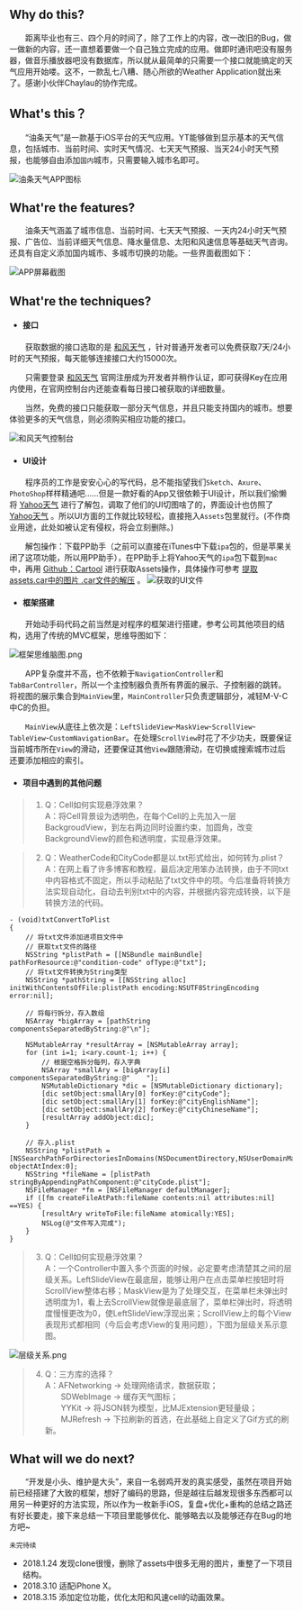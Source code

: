 ## Why do this?

&#8195;&#8195;距离毕业也有三、四个月的时间了，除了工作上的内容，改一改旧的Bug，做一做新的内容，还一直想着要做一个自己独立完成的应用。做即时通讯吧没有服务器，做音乐播放器吧没有数据库，所以就从最简单的只需要一个接口就能搞定的天气应用开始喽。这不，一款乱七八糟、随心所欲的Weather Application就出来了。感谢小伙伴Chaylau的协作完成。

## What's this？

&#8195;&#8195;“油条天气”是一款基于iOS平台的天气应用。YT能够做到显示基本的天气信息，包括城市、当前时间、实时天气情况、七天天气预报、当天24小时天气预报，也能够自由添加`国内`城市，只需要输入城市名即可。

![油条天气APP图标](https://user-gold-cdn.xitu.io/2017/12/13/1604eccb4b2a5693?w=200&h=198&f=png&s=43696)

## What're the features?

&#8195;&#8195;油条天气涵盖了城市信息、当前时间、七天天气预报、一天内24小时天气预报、广告位、当前详细天气信息、降水量信息、太阳和风速信息等基础天气咨询。还具有自定义添加国内城市、多城市切换的功能。一些界面截图如下：

![APP屏幕截图](https://user-gold-cdn.xitu.io/2017/12/13/1604eccc7cf7b1d6?w=1240&h=1653&f=jpeg&s=143389)

## What're the techniques?

- #### 接口

&#8195;&#8195;获取数据的接口选取的是 [和风天气](https://www.heweather.com/) ，针对普通开发者可以免费获取7天/24小时的天气预报，每天能够连接接口大约15000次。

&#8195;&#8195;只需要登录 [和风天气](https://www.heweather.com/) 官网注册成为开发者并稍作认证，即可获得Key在应用内使用，在官网控制台内还能查看每日接口被获取的详细数量。

&#8195;&#8195;当然，免费的接口只能获取一部分天气信息，并且只能支持国内的城市。想要体验更多的天气信息，则必须购买相应功能的接口。

![和风天气控制台](https://user-gold-cdn.xitu.io/2017/12/13/1604eccb361c416f?w=1240&h=852&f=png&s=133723)

- #### UI设计

&#8195;&#8195;程序员的工作是安安心心的写代码，总不能指望我们`Sketch`、`Axure`、`PhotoShop`样样精通吧......但是一款好看的App又很依赖于UI设计，所以我们偷懒将 [Yahoo天气](https://itunes.apple.com/cn/app/yahoo-tian-qi/id628677149?mt=8) 进行了解包，调取了他们的UI切图啥了的，界面设计也仿照了 [Yahoo天气](https://itunes.apple.com/cn/app/yahoo-tian-qi/id628677149?mt=8) 。所以UI方面的工作就比较轻松，直接拖入`Assets`包里就行。(不作商业用途，此处如被认定有侵权，将会立刻删除。)

&#8195;&#8195;解包操作：下载PP助手（之前可以直接在iTunes中下载`ipa`包的，但是苹果关闭了这项功能，所以用PP助手），在PP助手上将Yahoo天气的`ipa`包下载到`mac`中，再用 [Github：Cartool](https://github.com/steventroughtonsmith/cartool) 进行获取Assets操作，具体操作可参考 [提取assets.car中的图片 .car文件的解压](http://blog.csdn.net/Haikuotiankong11111/article/details/52549304) 。
![获取的UI文件](https://user-gold-cdn.xitu.io/2017/12/13/1604eccbee9fdf59?w=1240&h=831&f=png&s=445615)

- #### 框架搭建

&#8195;&#8195;开始动手码代码之前当然是对程序的框架进行搭建，参考公司其他项目的结构，选用了传统的MVC框架，思维导图如下：

![框架思维脑图.png](https://user-gold-cdn.xitu.io/2017/12/13/1604eccb42e2d8ae?w=1240&h=1331&f=png&s=279202)

&#8195;&#8195;APP复杂度并不高，也不依赖于`NavigationController`和`TabBarController`，所以一个主控制器负责所有界面的展示、子控制器的跳转。将视图的展示集合到`MainView`里，`MainController`只负责逻辑部分，减轻M-V-C中C的负担。

&#8195;&#8195;`MainView`从底往上依次是：`LeftSlideView`-`MaskView`-`ScrollView`-`TableView`-`CustomNavigationBar`。在处理`ScrollView`时花了不少功夫，既要保证当前城市所在`View`的滑动，还要保证其他`View`跟随滑动，在切换或搜索城市过后还要添加相应的索引。

- #### 项目中遇到的其他问题

>1. Q：Cell如何实现悬浮效果？  
      A：将Cell背景设为透明色，在每个Cell的上先加入一层BackgroudView，到左右两边同时设置约束，加圆角，改变BackgroundView的颜色和透明度，实现悬浮效果。

>2. Q：WeatherCode和CityCode都是以.txt形式给出，如何转为.plist？
      A：在网上看了许多博客和教程，最后决定用笨办法转换，由于不同txt中内容格式不固定，所以手动粘贴了txt文件中的项。今后准备将转换方法实现自动化，自动去判别txt中的内容，并根据内容完成转换，以下是转换方法的代码。

```
- (void)txtConvertToPlist
{
    // 将txt文件添加进项目文件中
    // 获取txt文件的路径
    NSString *plistPath = [[NSBundle mainBundle] pathForResource:@"condition-code" ofType:@"txt"];
    // 将txt文件转换为String类型
    NSString *pathString = [[NSString alloc] initWithContentsOfFile:plistPath encoding:NSUTF8StringEncoding error:nil];

    // 将每行拆分，存入数组
    NSArray *bigArray = [pathString componentsSeparatedByString:@"\n"];

    NSMutableArray *resultArray = [NSMutableArray array];
    for (int i=1; i<ary.count-1; i++) {
        // 根据空格拆分每列，存入字典
        NSArray *smallAry = [bigArray[i] componentsSeparatedByString:@"    "];
        NSMutableDictionary *dic = [NSMutableDictionary dictionary];
        [dic setObject:smallAry[0] forKey:@"cityCode"];
        [dic setObject:smallAry[1] forKey:@"cityEnglishName"];
        [dic setObject:smallAry[2] forKey:@"cityChineseName"];
        [resultArray addObject:dic];
    }
    
    // 存入.plist
    NSString *plistPath = [NSSearchPathForDirectoriesInDomains(NSDocumentDirectory,NSUserDomainMask,YES) objectAtIndex:0];
    NSString *fileName = [plistPath stringByAppendingPathComponent:@"cityCode.plist"];
    NSFileManager *fm = [NSFileManager defaultManager];
    if ([fm createFileAtPath:fileName contents:nil attributes:nil] ==YES) {
        [resultAry writeToFile:fileName atomically:YES];
        NSLog(@"文件写入完成");
    }
}
```

>3. Q：Cell如何实现悬浮效果？  
      A：一个Controller中置入多个页面的时候，必定要考虑清楚其之间的层级关系。LeftSlideView在最底层，能够让用户在点击菜单栏按钮时将ScrollView整体右移；MaskView是为了处理交互，在菜单栏未弹出时透明度为1，看上去ScrollView就像是最底层了，菜单栏弹出时，将透明度慢慢更改为0，使LeftSlideView浮现出来；ScrollView上的每个View表现形式都相同（今后会考虑View的复用问题），下图为层级关系示意图。
      
![层级关系.png](https://user-gold-cdn.xitu.io/2017/12/13/1604eccb33050777?w=1008&h=784&f=png&s=104637)

>4. Q：三方库的选择？  
      A：AFNetworking → 处理网络请求，数据获取；<br>
　　SDWebImage → 缓存天气图标；<br>
　　YYKit → 将JSON转为模型，比MJExtension更轻量级；<br>
　　MJRefresh → 下拉刷新的首选，在此基础上自定义了Gif方式的刷新。

## What will we do next?

&#8195;&#8195;“开发是小头、维护是大头”，来自一名弱鸡开发的真实感受，虽然在项目开始前已经搭建了大致的框架，想好了编码的思路，但是越往后越发现很多东西都可以用另一种更好的方法实现，所以作为一枚新手iOS，复盘+优化+重构的总结之路还有好长要走，接下来总结一下项目里能够优化、能够略去以及能够还存在Bug的地方吧~

`未完待续`

- 2018.1.24 发现clone很慢，删除了assets中很多无用的图片，重整了一下项目结构。
- 2018.3.10 适配iPhone X。
- 2018.3.15 添加定位功能，优化太阳和风速cell的动画效果。
